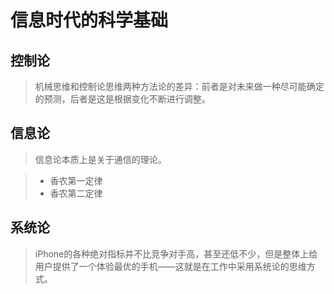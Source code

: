 # 信息时代的科学基础
## 控制论
> 机械思维和控制论思维两种方法论的差异：前者是对未来做一种尽可能确定的预测，后者是这是根据变化不断进行调整。

## 信息论
> 信息论本质上是关于通信的理论。

> + 香农第一定律 
> + 香农第二定律

## 系统论
> iPhone的各种绝对指标并不比竞争对手高，甚至还低不少，但是整体上给用户提供了一个体验最优的手机——这就是在工作中采用系统论的思维方式。
